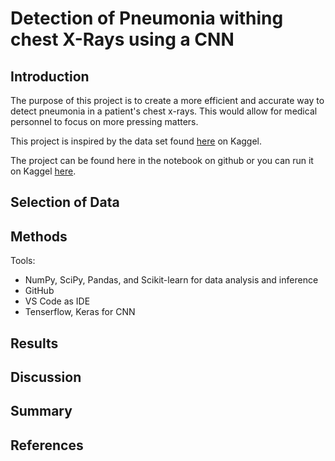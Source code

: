 # Detection of Pneumonia withing chest X-Rays using a CNN

## Introduction

The purpose of this project is to create a more efficient and accurate way to detect pneumonia in a patient's chest x-rays. This would allow for medical personnel to focus on more pressing matters. 

This project is inspired by the data set found [here](https://www.kaggle.com/datasets/paultimothymooney/chest-xray-pneumonia) on Kaggel.

The project can be found here in the notebook on github or you can run it on Kaggel [here](https://www.kaggle.com/code/andrewpcodes/peterson-final-project).

## Selection of Data

## Methods

Tools:

- NumPy, SciPy, Pandas, and Scikit-learn for data analysis and inference
- GitHub
- VS Code as IDE
- Tenserflow, Keras for CNN

## Results

## Discussion

## Summary

## References
